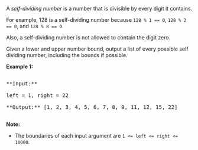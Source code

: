 

A *self-dividing number* is a number that is divisible by every digit it contains.



For example, 128 is a self-dividing number because `128 % 1 == 0`, `128 % 2 == 0`, and `128 % 8 == 0`.



Also, a self-dividing number is not allowed to contain the digit zero.



Given a lower and upper number bound, output a list of every possible self dividing number, including the bounds if possible.


**Example 1:**<br />
<pre>
**Input:** 
left = 1, right = 22
**Output:** [1, 2, 3, 4, 5, 6, 7, 8, 9, 11, 12, 15, 22]
</pre>


**Note:**
- The boundaries of each input argument are `1 <= left <= right <= 10000`.

